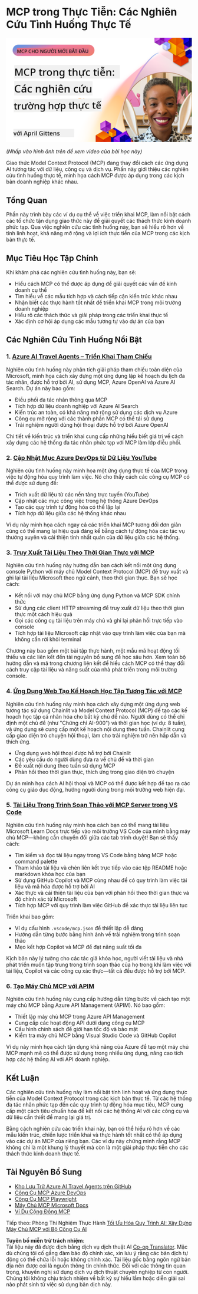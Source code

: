 <!--
CO_OP_TRANSLATOR_METADATA:
{
  "original_hash": "61a160248efabe92b09d7b08293d17db",
  "translation_date": "2025-08-18T17:05:45+00:00",
  "source_file": "09-CaseStudy/README.md",
  "language_code": "vi"
}
-->
# MCP trong Thực Tiễn: Các Nghiên Cứu Tình Huống Thực Tế

[![MCP trong Thực Tiễn: Các Nghiên Cứu Tình Huống Thực Tế](../../../translated_images/10.3262cc80b4de5071fde8ba74c5c5d6738a0a9f398dcc0423f0210f632e2238b8.vi.png)](https://youtu.be/IxshWb2Az5w)

_(Nhấp vào hình ảnh trên để xem video của bài học này)_

Giao thức Model Context Protocol (MCP) đang thay đổi cách các ứng dụng AI tương tác với dữ liệu, công cụ và dịch vụ. Phần này giới thiệu các nghiên cứu tình huống thực tế, minh họa cách MCP được áp dụng trong các kịch bản doanh nghiệp khác nhau.

## Tổng Quan

Phần này trình bày các ví dụ cụ thể về việc triển khai MCP, làm nổi bật cách các tổ chức tận dụng giao thức này để giải quyết các thách thức kinh doanh phức tạp. Qua việc nghiên cứu các tình huống này, bạn sẽ hiểu rõ hơn về tính linh hoạt, khả năng mở rộng và lợi ích thực tiễn của MCP trong các kịch bản thực tế.

## Mục Tiêu Học Tập Chính

Khi khám phá các nghiên cứu tình huống này, bạn sẽ:

- Hiểu cách MCP có thể được áp dụng để giải quyết các vấn đề kinh doanh cụ thể
- Tìm hiểu về các mẫu tích hợp và cách tiếp cận kiến trúc khác nhau
- Nhận biết các thực hành tốt nhất để triển khai MCP trong môi trường doanh nghiệp
- Hiểu rõ các thách thức và giải pháp trong các triển khai thực tế
- Xác định cơ hội áp dụng các mẫu tương tự vào dự án của bạn

## Các Nghiên Cứu Tình Huống Nổi Bật

### 1. [Azure AI Travel Agents – Triển Khai Tham Chiếu](./travelagentsample.md)

Nghiên cứu tình huống này phân tích giải pháp tham chiếu toàn diện của Microsoft, minh họa cách xây dựng một ứng dụng lập kế hoạch du lịch đa tác nhân, được hỗ trợ bởi AI, sử dụng MCP, Azure OpenAI và Azure AI Search. Dự án này bao gồm:

- Điều phối đa tác nhân thông qua MCP
- Tích hợp dữ liệu doanh nghiệp với Azure AI Search
- Kiến trúc an toàn, có khả năng mở rộng sử dụng các dịch vụ Azure
- Công cụ mở rộng với các thành phần MCP có thể tái sử dụng
- Trải nghiệm người dùng hội thoại được hỗ trợ bởi Azure OpenAI

Chi tiết về kiến trúc và triển khai cung cấp những hiểu biết giá trị về cách xây dựng các hệ thống đa tác nhân phức tạp với MCP làm lớp điều phối.

### 2. [Cập Nhật Mục Azure DevOps từ Dữ Liệu YouTube](./UpdateADOItemsFromYT.md)

Nghiên cứu tình huống này minh họa một ứng dụng thực tế của MCP trong việc tự động hóa quy trình làm việc. Nó cho thấy cách các công cụ MCP có thể được sử dụng để:

- Trích xuất dữ liệu từ các nền tảng trực tuyến (YouTube)
- Cập nhật các mục công việc trong hệ thống Azure DevOps
- Tạo các quy trình tự động hóa có thể lặp lại
- Tích hợp dữ liệu giữa các hệ thống khác nhau

Ví dụ này minh họa cách ngay cả các triển khai MCP tương đối đơn giản cũng có thể mang lại hiệu quả đáng kể bằng cách tự động hóa các tác vụ thường xuyên và cải thiện tính nhất quán của dữ liệu giữa các hệ thống.

### 3. [Truy Xuất Tài Liệu Theo Thời Gian Thực với MCP](./docs-mcp/README.md)

Nghiên cứu tình huống này hướng dẫn bạn cách kết nối một ứng dụng console Python với máy chủ Model Context Protocol (MCP) để truy xuất và ghi lại tài liệu Microsoft theo ngữ cảnh, theo thời gian thực. Bạn sẽ học cách:

- Kết nối với máy chủ MCP bằng ứng dụng Python và MCP SDK chính thức
- Sử dụng các client HTTP streaming để truy xuất dữ liệu theo thời gian thực một cách hiệu quả
- Gọi các công cụ tài liệu trên máy chủ và ghi lại phản hồi trực tiếp vào console
- Tích hợp tài liệu Microsoft cập nhật vào quy trình làm việc của bạn mà không cần rời khỏi terminal

Chương này bao gồm một bài tập thực hành, một mẫu mã hoạt động tối thiểu và các liên kết đến tài nguyên bổ sung để học sâu hơn. Xem toàn bộ hướng dẫn và mã trong chương liên kết để hiểu cách MCP có thể thay đổi cách truy cập tài liệu và năng suất của nhà phát triển trong môi trường console.

### 4. [Ứng Dụng Web Tạo Kế Hoạch Học Tập Tương Tác với MCP](./docs-mcp/README.md)

Nghiên cứu tình huống này minh họa cách xây dựng một ứng dụng web tương tác sử dụng Chainlit và Model Context Protocol (MCP) để tạo các kế hoạch học tập cá nhân hóa cho bất kỳ chủ đề nào. Người dùng có thể chỉ định một chủ đề (như "Chứng chỉ AI-900") và thời gian học (ví dụ: 8 tuần), và ứng dụng sẽ cung cấp một kế hoạch nội dung theo tuần. Chainlit cung cấp giao diện trò chuyện hội thoại, làm cho trải nghiệm trở nên hấp dẫn và thích ứng.

- Ứng dụng web hội thoại được hỗ trợ bởi Chainlit
- Các yêu cầu do người dùng đưa ra về chủ đề và thời gian
- Đề xuất nội dung theo tuần sử dụng MCP
- Phản hồi theo thời gian thực, thích ứng trong giao diện trò chuyện

Dự án minh họa cách AI hội thoại và MCP có thể được kết hợp để tạo ra các công cụ giáo dục động, hướng người dùng trong môi trường web hiện đại.

### 5. [Tài Liệu Trong Trình Soạn Thảo với MCP Server trong VS Code](./docs-mcp/README.md)

Nghiên cứu tình huống này minh họa cách bạn có thể mang tài liệu Microsoft Learn Docs trực tiếp vào môi trường VS Code của mình bằng máy chủ MCP—không cần chuyển đổi giữa các tab trình duyệt! Bạn sẽ thấy cách:

- Tìm kiếm và đọc tài liệu ngay trong VS Code bằng bảng MCP hoặc command palette
- Tham khảo tài liệu và chèn liên kết trực tiếp vào các tệp README hoặc markdown khóa học của bạn
- Sử dụng GitHub Copilot và MCP cùng nhau để có quy trình làm việc tài liệu và mã hóa được hỗ trợ bởi AI
- Xác thực và cải thiện tài liệu của bạn với phản hồi theo thời gian thực và độ chính xác từ Microsoft
- Tích hợp MCP với quy trình làm việc GitHub để xác thực tài liệu liên tục

Triển khai bao gồm:

- Ví dụ cấu hình `.vscode/mcp.json` để thiết lập dễ dàng
- Hướng dẫn từng bước bằng hình ảnh về trải nghiệm trong trình soạn thảo
- Mẹo kết hợp Copilot và MCP để đạt năng suất tối đa

Kịch bản này lý tưởng cho các tác giả khóa học, người viết tài liệu và nhà phát triển muốn tập trung trong trình soạn thảo của họ trong khi làm việc với tài liệu, Copilot và các công cụ xác thực—tất cả đều được hỗ trợ bởi MCP.

### 6. [Tạo Máy Chủ MCP với APIM](./apimsample.md)

Nghiên cứu tình huống này cung cấp hướng dẫn từng bước về cách tạo một máy chủ MCP bằng Azure API Management (APIM). Nó bao gồm:

- Thiết lập máy chủ MCP trong Azure API Management
- Cung cấp các hoạt động API dưới dạng công cụ MCP
- Cấu hình chính sách để giới hạn tốc độ và bảo mật
- Kiểm tra máy chủ MCP bằng Visual Studio Code và GitHub Copilot

Ví dụ này minh họa cách tận dụng khả năng của Azure để tạo một máy chủ MCP mạnh mẽ có thể được sử dụng trong nhiều ứng dụng, nâng cao tích hợp các hệ thống AI với API doanh nghiệp.

## Kết Luận

Các nghiên cứu tình huống này làm nổi bật tính linh hoạt và ứng dụng thực tiễn của Model Context Protocol trong các kịch bản thực tế. Từ các hệ thống đa tác nhân phức tạp đến các quy trình tự động hóa mục tiêu, MCP cung cấp một cách tiêu chuẩn hóa để kết nối các hệ thống AI với các công cụ và dữ liệu cần thiết để mang lại giá trị.

Bằng cách nghiên cứu các triển khai này, bạn có thể hiểu rõ hơn về các mẫu kiến trúc, chiến lược triển khai và thực hành tốt nhất có thể áp dụng vào các dự án MCP của riêng bạn. Các ví dụ này chứng minh rằng MCP không chỉ là một khung lý thuyết mà còn là một giải pháp thực tiễn cho các thách thức kinh doanh thực tế.

## Tài Nguyên Bổ Sung

- [Kho Lưu Trữ Azure AI Travel Agents trên GitHub](https://github.com/Azure-Samples/azure-ai-travel-agents)
- [Công Cụ MCP Azure DevOps](https://github.com/microsoft/azure-devops-mcp)
- [Công Cụ MCP Playwright](https://github.com/microsoft/playwright-mcp)
- [Máy Chủ MCP Microsoft Docs](https://github.com/MicrosoftDocs/mcp)
- [Ví Dụ Cộng Đồng MCP](https://github.com/microsoft/mcp)

Tiếp theo: Phòng Thí Nghiệm Thực Hành [Tối Ưu Hóa Quy Trình AI: Xây Dựng Máy Chủ MCP với Bộ Công Cụ AI](../10-StreamliningAIWorkflowsBuildingAnMCPServerWithAIToolkit/README.md)

**Tuyên bố miễn trừ trách nhiệm**:  
Tài liệu này đã được dịch bằng dịch vụ dịch thuật AI [Co-op Translator](https://github.com/Azure/co-op-translator). Mặc dù chúng tôi cố gắng đảm bảo độ chính xác, xin lưu ý rằng các bản dịch tự động có thể chứa lỗi hoặc không chính xác. Tài liệu gốc bằng ngôn ngữ bản địa nên được coi là nguồn thông tin chính thức. Đối với các thông tin quan trọng, khuyến nghị sử dụng dịch vụ dịch thuật chuyên nghiệp từ con người. Chúng tôi không chịu trách nhiệm về bất kỳ sự hiểu lầm hoặc diễn giải sai nào phát sinh từ việc sử dụng bản dịch này.